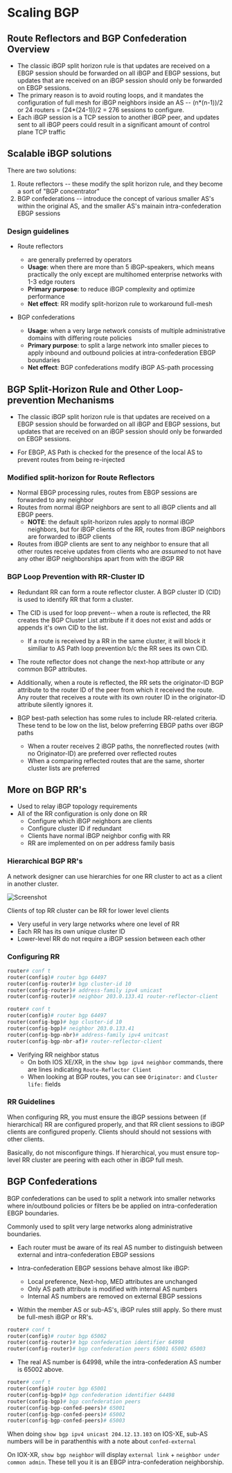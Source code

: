 # Scaling BGP

## Route Reflectors and BGP Confederation Overview

- The classic iBGP split horizon rule is that updates are received on a EBGP session should be forwarded on all iBGP and EBGP sessions, but updates that are received on an iBGP session should only be forwarded on EBGP sessions.
- The primary reason is to avoid routing loops, and it mandates the configuration of full mesh for iBGP neighbors inside an AS -- (n*(n-1))/2 or 24 routers = (24*(24-1))/2 = 276 sessions to configure. 
- Each iBGP session is a TCP session to another iBGP peer, and updates sent to all iBGP peers could result in a significant amount of control plane TCP traffic

## Scalable iBGP solutions

There are two solutions:

1. Route reflectors -- these modify the split horizon rule, and they become a sort of "BGP concentrator"
2. BGP confederations -- introduce the concept of various smaller AS's within the original AS, and the smaller AS's mainain intra-confederation EBGP sessions

### Design guidelines
- Route reflectors 
    - are generally preferred by operators
    - **Usage**: when there are more than 5 iBGP-speakers, which means practically the only except are multihomed enterprise networks with 1-3 edge routers
    - **Primary purpose**: to reduce iBGP complexity and optimize performance
    - **Net effect**: RR modify split-horizon rule to workaround full-mesh

- BGP confederations
    - **Usage**: when a very large network consists of multiple administrative domains with differing route policies
    - **Primary purpose**: to split a large network into smaller pieces to apply inbound and outbound policies at intra-confederation EBGP boundaries
    - **Net effect**: BGP confederations modify iBGP AS-path processing 

## BGP Split-Horizon Rule and Other Loop-prevention Mechanisms

- The classic iBGP split horizon rule is that updates are received on a EBGP session should be forwarded on all iBGP and EBGP sessions, but updates that are received on an iBGP session should only be forwarded on EBGP sessions.

- For EBGP, AS Path is checked for the presence of the local AS to prevent routes from being re-injected



### Modified split-horizon for Route Reflectors

- Normal EBGP processing rules, routes from EBGP sessions are forwarded to any neighbor
- Routes from normal iBGP neighbors are sent to all iBGP clients and all EBGP peers.
    - **NOTE**: the default split-horizon rules apply to normal iBGP neighbors, but for iBGP clients of the RR, routes from iBGP neighbors are forwarded to iBGP clients
- Routes from iBGP clients are sent to any neighbor to ensure that all other routes receive updates from clients who are *assumed* to not have any other iBGP neighborships apart from with the iBGP RR

### BGP Loop Prevention with RR-Cluster ID

- Redundant RR can form a route reflector cluster. A BGP cluster ID (CID) is used to identify RR that form a cluster. 
- The CID is used for loop prevent-- when a route is reflected, the RR creates the BGP Cluster List attribute if it does not exist and adds or appends it's own CID to the list.
    - If a route is received by a RR in the same cluster, it will block it similiar to AS Path loop prevention b/c the RR sees its own CID.

- The route reflector does not change the next-hop attribute or any common BGP attributes. 

- Additionally, when a route is reflected, the RR sets the originator-ID BGP attribute to the router ID of the peer from which it received the route. Any router that receives a route with its own router ID in the originator-ID attribute silently ignores it.

- BGP best-path selection has some rules to include RR-related criteria. These tend to be low on the list, below preferring EBGP paths over iBGP paths
    - When a router receives 2 iBGP paths, the nonreflected routes (with no Originator-ID) are preferred over reflected routes
    - When a comparing reflected routes that are the same, shorter cluster lists are preferred

## More on BGP RR's

- Used to relay iBGP topology requirements
- All of the RR configuration is only done on RR
    - Configure which iBGP neighbors are clients
    - Configure cluster ID if redundant
    - Clients have normal iBGP neighbor config with RR
    - RR are implemented on on per address family basis 

### Hierarchical BGP RR's

A network designer can use hierarchies for one RR cluster to act as a client in another cluster.


![Screenshot](img/rr-hierarchy.png)


Clients of top RR cluster can be RR for lower level clients
- Very useful in very large networks where one level of RR 
- Each RR has its own unique cluster ID
- Lower-level RR do not require a iBGP session between each other

### Configuring RR

``` py title="IOS XE"
router# conf t
router(config)# router bgp 64497
router(config-router)# bgp cluster-id 10
router(config-router)# address-family ipv4 unicast
router(config-router)# neighbor 203.0.133.41 router-reflector-client
```

``` py title="IOS XR"
router# conf t
router(config)# router bgp 64497
router(config-bgp)# bgp cluster-id 10
router(config-bgp)# neighbor 203.0.133.41
router(config-bgp-nbr)# address-family ipv4 unitcast
router(config-bgp-nbr-af)# router-reflector-client
```

- Verifying RR neighbor status 
    - On both IOS XE/XR, in the `show bgp ipv4 neighbor` commands, there are lines indicating `Route-Reflector Client`
    - When looking at BGP routes, you can see `Originator:` and `Cluster life:` fields 

### RR Guidelines 

When configuring RR, you must ensure the iBGP sessions between (if hierarchical) RR are configured properly, and that RR client sessions to iBGP clients are configured properly. Clients should should not sessions with other clients.

Basically, do not misconfigure things. If hierarchical, you must ensure top-level RR cluster are peering with each other in iBGP full mesh. 

## BGP Confederations

BGP confederations can be used to split a network into smaller networks where in/outbound policies or filters be be applied on intra-confederation EBGP boundaries. 

Commonly used to split very large networks along administrative boundaries. 

- Each router must be aware of its real AS number to distinguish between external and intra-confederation EBGP sessions
- Intra-confederation EBGP sessions behave almost like iBGP:
    - Local preference, Next-hop, MED attributes are unchanged
    - Only AS path attribute is modified with internal AS numbers
    - Internal AS numbers are removed on external EBGP sessions

- Within the member AS or sub-AS's, iBGP rules still apply. So there must be full-mesh iBGP or RR's. 

``` py title="IOS XE"
router# conf t
router(config)# router bgp 65002
router(config-router)# bgp confederation identifier 64998
router(config-router)# bgp confederation peers 65001 65002 65003
```

- The real AS number is 64998, while the intra-confederation AS number is 65002 above.

``` py title="IOS XR"
router# conf t
router(config)# router bgp 65001
router(config-bgp)# bgp confederation identifier 64498
router(config-bgp)# bgp confederation peers
router(config-bgp-confed-peers)# 65001
router(config-bgp-confed-peers)# 65002
router(config-bgp-confed-peers)# 65003
```

When doing `show bgp ipv4 unicast 204.12.13.103` on IOS-XE, sub-AS numbers will be in parathenthis with a note about `confed-external`

On IOX-XR, `show bgp neighbor` will display `external link` + `neighbor under common admin`. These tell you it is an EBGP intra-confederation neighborship.